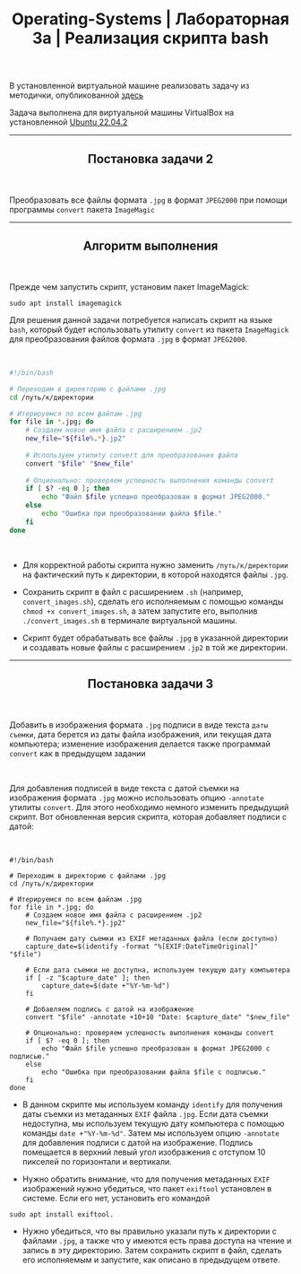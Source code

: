 # <p align="center"> Operating-Systems | Лабораторная 3a | Реализация скрипта bash</p>

<br>

В установленной виртуальной машине реализовать задачу из методички, опубликованной [здесь](https://github.com/eugeneai/bash-essentials-ru-handbok/raw/master/bash-ru.pdf)

Задача выполнена для виртуальной машины VirtualBox на установленной [Ubuntu 22.04.2](https://releases.ubuntu.com/jammy/)

---

## <p align="center"> Постановка задачи 2</p>
<br>

Преобразовать все файлы формата `.jpg` в формат `JPEG2000` при помощи программы `convert` пакета `ImageMagic`

---

## <p align="center"> Алгоритм выполнения</p>
<br>

Прежде чем запустить скрипт, установим пакет ImageMagick:

```
sudo apt install imagemagick
```

Для решения данной задачи потребуется написать скрипт на языке `bash`, который будет использовать утилиту `convert` из пакета `ImageMagick` для преобразования файлов формата `.jpg` в формат `JPEG2000`.

<br>

```bash
#!/bin/bash

# Переходим в директорию с файлами .jpg
cd /путь/к/директории

# Итерируемся по всем файлам .jpg
for file in *.jpg; do
    # Создаем новое имя файла с расширением .jp2
    new_file="${file%.*}.jp2"
    
    # Используем утилиту convert для преобразования файла
    convert "$file" "$new_file"
    
    # Опционально: проверяем успешность выполнения команды convert
    if [ $? -eq 0 ]; then
        echo "Файл $file успешно преобразован в формат JPEG2000."
    else
        echo "Ошибка при преобразовании файла $file."
    fi
done
```
<br>

+ Для корректной работы скрипта нужно заменить `/путь/к/директории` на фактический путь к директории, в которой находятся файлы `.jpg`.

+ Сохранить скрипт в файл с расширением `.sh` (например, `convert_images.sh`), сделать его исполняемым с помощью команды `chmod +x convert_images.sh`, а затем запустите его, выполнив `./convert_images.sh` в терминале виртуальной машины.

+ Скрипт будет обрабатывать все файлы `.jpg` в указанной директории и создавать новые файлы с расширением `.jp2` в той же директории.


---

## <p align="center"> Постановка задачи 3</p>
<br>

Добавить в изображения формата `.jpg` подписи в виде текста `даты съемки`, дата берется из даты файла изображения, или текущая дата компьютера; изменение изображения делается также программай `convert` как в предыдущем задании

<br>

Для добавления подписей в виде текста с датой съемки на изображения формата `.jpg` можно использовать опцию `-annotate` утилиты `convert`. Для этого необходимо немного изменить предыдущий скрипт. Вот обновленная версия скрипта, которая добавляет подписи с датой:

<br>

```bach
#!/bin/bash

# Переходим в директорию с файлами .jpg
cd /путь/к/директории

# Итерируемся по всем файлам .jpg
for file in *.jpg; do
    # Создаем новое имя файла с расширением .jp2
    new_file="${file%.*}.jp2"
    
    # Получаем дату съемки из EXIF метаданных файла (если доступно)
    capture_date=$(identify -format "%[EXIF:DateTimeOriginal]" "$file")
    
    # Если дата съемки не доступна, используем текущую дату компьютера
    if [ -z "$capture_date" ]; then
        capture_date=$(date +"%Y-%m-%d")
    fi
    
    # Добавляем подпись с датой на изображение
    convert "$file" -annotate +10+10 "Date: $capture_date" "$new_file"
    
    # Опционально: проверяем успешность выполнения команды convert
    if [ $? -eq 0 ]; then
        echo "Файл $file успешно преобразован в формат JPEG2000 с подписью."
    else
        echo "Ошибка при преобразовании файла $file с подписью."
    fi
done
```

+ В данном скрипте мы используем команду `identify` для получения даты съемки из метаданных `EXIF` файла `.jpg`. Если дата съемки недоступна, мы используем текущую дату компьютера с помощью команды `date +"%Y-%m-%d"`. Затем мы используем опцию `-annotate` для добавления подписи с датой на изображение. Подпись помещается в верхний левый угол изображения с отступом 10 пикселей по горизонтали и вертикали.

+ Нужно обратить внимание, что для получения метаданных `EXIF` изображений нужно убедиться, что пакет `exiftool` установлен в системе. Если его нет, установить его командой
```
sudo apt install exiftool.
```
+ Нужно убедиться, что вы правильно указали путь к директории с файлами `.jpg`, а также что у имеются есть права доступа на чтение и запись в эту директорию. Затем сохранить скрипт в файл, сделать его исполняемым и запустите, как описано в предыдущем ответе.















